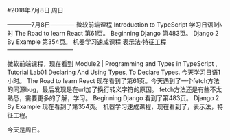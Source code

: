 #2018年7月8日 周日


————7月8日————
微软前端课程 Introduction to TypeScript
学习日语1小时
The Road to learn React 第61页。
Beginning Django 第483页。
Django 2 By Example 第354页。
机器学习速成课程 表示法·特征工程
———————————


微软前端课程，现在看到 Module2 | Programming and Types in TypeScript , 
Tutorial Lab01 Declaring And Using Types, To Declare Types. 
今天学习日语1小时。
The Road to learn React 现在看到了第61页。今天遇到了一个fetch方法的同源bug，最后发现是在url加了换行转义字符的原因。
fetch方法还是有些不太熟悉，需要更多的了解，学习。
Beginning Django 看到了第483页。
Django 2 By Example 现在看到了第354页。
机器学习速成课程，现在看到了，表示法，特征工程。



今天是周日。
